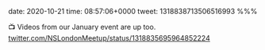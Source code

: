 date: 2020-10-21
time: 08:57:06+0000
tweet: 1318838713506516993
%%%

📺 Videos from our January event are up too. [twitter.com/NSLondonMeetup/status/1318835695964852224](https://twitter.com/NSLondonMeetup/status/1318835695964852224)
